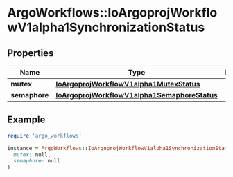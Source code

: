 # ArgoWorkflows::IoArgoprojWorkflowV1alpha1SynchronizationStatus

## Properties

| Name | Type | Description | Notes |
| ---- | ---- | ----------- | ----- |
| **mutex** | [**IoArgoprojWorkflowV1alpha1MutexStatus**](IoArgoprojWorkflowV1alpha1MutexStatus.md) |  | [optional] |
| **semaphore** | [**IoArgoprojWorkflowV1alpha1SemaphoreStatus**](IoArgoprojWorkflowV1alpha1SemaphoreStatus.md) |  | [optional] |

## Example

```ruby
require 'argo_workflows'

instance = ArgoWorkflows::IoArgoprojWorkflowV1alpha1SynchronizationStatus.new(
  mutex: null,
  semaphore: null
)
```

